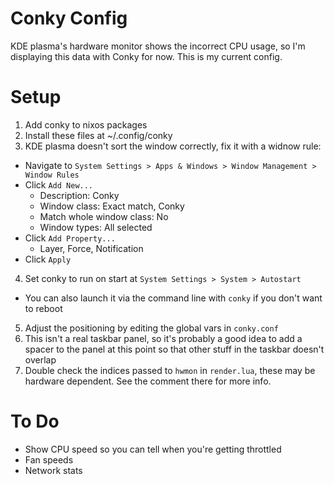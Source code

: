 # Conky Config

KDE plasma's hardware monitor shows the incorrect CPU usage, so I'm displaying this data with Conky for now. This is my current config.

# Setup

1. Add conky to nixos packages
2. Install these files at ~/.config/conky
3. KDE plasma doesn't sort the window correctly, fix it with a widnow rule:
  - Navigate to `System Settings > Apps & Windows > Window Management > Window Rules`
  - Click `Add New...`
	  - Description: Conky
	  - Window class: Exact match, Conky
	  - Match whole window class: No
	  - Window types: All selected
  - Click `Add Property...`
  	- Layer, Force, Notification
  - Click `Apply`
4. Set conky to run on start at `System Settings > System > Autostart`
  - You can also launch it via the command line with `conky` if you don't want to reboot
5. Adjust the positioning by editing the global vars in `conky.conf`
6. This isn't a real taskbar panel, so it's probably a good idea to add a spacer to the panel at this point so that other stuff in the taskbar doesn't overlap
7. Double check the indices passed to `hwmon` in `render.lua`, these may be hardware dependent. See the comment there for more info.

# To Do
- Show CPU speed so you can tell when you're getting throttled
- Fan speeds
- Network stats
